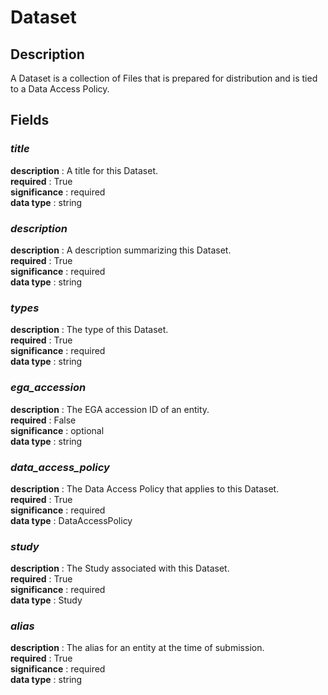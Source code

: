 # Dataset

## Description
A Dataset is a collection of Files that is prepared for distribution and is tied to a Data Access Policy.

## Fields
### ***title***
**description** : A title for this Dataset.<br>
**required** : True<br>
**significance** : required<br>
**data type** : string <br>
### ***description***
**description** : A description summarizing this Dataset.<br>
**required** : True<br>
**significance** : required<br>
**data type** : string <br>
### ***types***
**description** : The type of this Dataset.<br>
**required** : True<br>
**significance** : required<br>
**data type** : string <br>
### ***ega_accession***
**description** : The EGA accession ID of an entity.<br>
**required** : False<br>
**significance** : optional<br>
**data type** : string <br>
### ***data_access_policy***
**description** : The Data Access Policy that applies to this Dataset.<br>
**required** : True<br>
**significance** : required<br>
**data type** : DataAccessPolicy <br>
### ***study***
**description** : The Study associated with this Dataset.<br>
**required** : True<br>
**significance** : required<br>
**data type** : Study <br>
### ***alias***
**description** : The alias for an entity at the time of submission.<br>
**required** : True<br>
**significance** : required<br>
**data type** : string <br>

